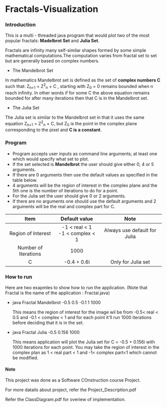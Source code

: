 # Fractals-Visualization

### Introduction 
  This is a multi - threaded java program that would plot two of the most popular fractals: **Madelbrot Set** and **Julia Set**.
  
  Fractals are infinity many self-similar shapes formed by some simple mathematical computations.The computation varies from fractal set to set but are generally based on complex numbers.
  
  - The Mandelbrot Set
  
  In mathematics Mandelbrot set is defined as the set of **complex numbers C** such
that: Z<sub>n+1</sub> = Z<sup>2</sup><sub>n</sub> + C , starting with Z<sub>0</sub> = 0 remains bounded when n reach infinity. In other words if for some C the above equation remains bounded for after many iterations then that C is in the Mandelbrot
set.

  - The Julia Set

  The Julia set is similar to the Mandelbrot set in that it uses the same equation Z<sub>n+1</sub> = Z<sup>2</sup><sub>n</sub> + C, but Z<sub>0</sub> is the point in the complex plane corresponding to the pixel and **C is a constant**.
    
  
### Program
  - Program accepts user inputs as command line arguments; at least one which would specify what set to plot. 
  - If the set selected is **Mandelbrot** the user should give either 0, 4 or 5 arguments. 
  - If there are 0 arguments then use the default values as specified in the table below.
  - 4 arguments will be the region of interest in the complex plane and the 5th one is the number of iterations to do for a point.
  - For the Julia set the user should give 0 or 2 arguments. 
  - If there are no arguments one should use the default arguments and 2 arguments will be the real and complex part for C.


| **Item**             | **Default value**                      | **Note**                     |
| :---:                |    :----:                              |     :---:                    |
| Region of Interest   | -1 < real < 1 <br /> -1 < complex < 1  | Always use default for Julia |
| Number of Iterations | 1000                                   |                              |
| C                    | -0.4 + 0.6i                            | Only for Julia set           |

### How to run
  Here are two exapmles to show how to run the application.
  (Note that Fractal is the name of the application : Fractal.java)
  
  - java Fractal Mandelbrot -0.5 0.5 -0.1 1 1000
      
      This means the region of interest for the image wil be from -0.5< real < 0.5 and -0.1 < complex < 1 and for each point it'll run 1000 iterations before deciding that it is in the set.

  - java Fractal Julia -0.5 0.156 1000
  
      This means application will plot the Julia set for C = -0.5 + 0.156i with 1000 iterations for each point. You may take the region of interest in the complex plan as 1 < real part < 1 and -1< complex part<1 which cannot be modified.
      
#### Note 

This project was done as a Software COnstruction course Project.

For more datails about project, refer the Project_Description.pdf

Refer the ClassDiagram.pdf for overiew of implementation.
